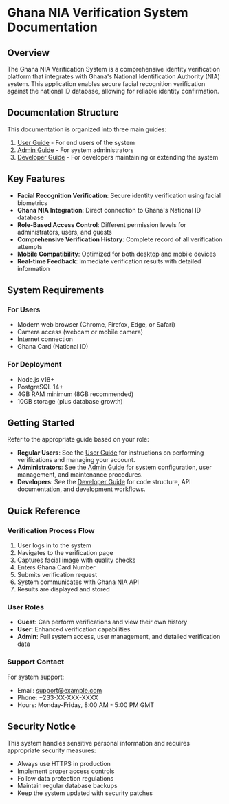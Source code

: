 # Ghana NIA Verification System Documentation

## Overview

The Ghana NIA Verification System is a comprehensive identity verification platform that integrates with Ghana's National Identification Authority (NIA) system. This application enables secure facial recognition verification against the national ID database, allowing for reliable identity confirmation.

## Documentation Structure

This documentation is organized into three main guides:

1. [User Guide](USER_GUIDE.md) - For end users of the system
2. [Admin Guide](ADMIN_GUIDE.md) - For system administrators
3. [Developer Guide](DEVELOPER_GUIDE.md) - For developers maintaining or extending the system

## Key Features

- **Facial Recognition Verification**: Secure identity verification using facial biometrics
- **Ghana NIA Integration**: Direct connection to Ghana's National ID database
- **Role-Based Access Control**: Different permission levels for administrators, users, and guests
- **Comprehensive Verification History**: Complete record of all verification attempts
- **Mobile Compatibility**: Optimized for both desktop and mobile devices
- **Real-time Feedback**: Immediate verification results with detailed information

## System Requirements

### For Users
- Modern web browser (Chrome, Firefox, Edge, or Safari)
- Camera access (webcam or mobile camera)
- Internet connection
- Ghana Card (National ID)

### For Deployment
- Node.js v18+
- PostgreSQL 14+
- 4GB RAM minimum (8GB recommended)
- 10GB storage (plus database growth)

## Getting Started

Refer to the appropriate guide based on your role:

- **Regular Users**: See the [User Guide](USER_GUIDE.md) for instructions on performing verifications and managing your account.
- **Administrators**: See the [Admin Guide](ADMIN_GUIDE.md) for system configuration, user management, and maintenance procedures.
- **Developers**: See the [Developer Guide](DEVELOPER_GUIDE.md) for code structure, API documentation, and development workflows.

## Quick Reference

### Verification Process Flow

1. User logs in to the system
2. Navigates to the verification page
3. Captures facial image with quality checks
4. Enters Ghana Card Number
5. Submits verification request
6. System communicates with Ghana NIA API
7. Results are displayed and stored

### User Roles

- **Guest**: Can perform verifications and view their own history
- **User**: Enhanced verification capabilities
- **Admin**: Full system access, user management, and detailed verification data

### Support Contact

For system support:
- Email: support@example.com
- Phone: +233-XX-XXX-XXXX
- Hours: Monday-Friday, 8:00 AM - 5:00 PM GMT

## Security Notice

This system handles sensitive personal information and requires appropriate security measures:

- Always use HTTPS in production
- Implement proper access controls
- Follow data protection regulations
- Maintain regular database backups
- Keep the system updated with security patches